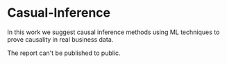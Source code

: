 # Casual-Inference

In this work we suggest causal inference methods using ML techniques to prove causality in real business data.

The report can't be published to public.
